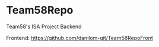# Team58Repo
Team58's ISA Project Backend

Frontend: https://github.com/danilom-git/Team58RepoFront
